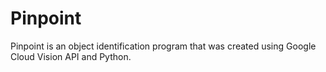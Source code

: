 # Pinpoint
Pinpoint is an object identification program that was created using Google Cloud Vision API and Python.
